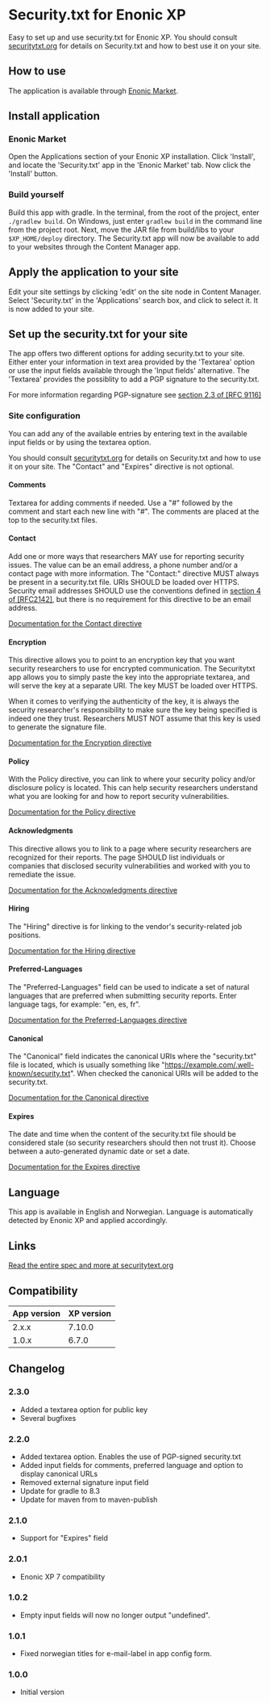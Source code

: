 # Security.txt for Enonic XP
Easy to set up and use security.txt for Enonic XP. You should consult [securitytxt.org](https://securitytxt.org/) for details on Security.txt and how to best use it on your site.

## How to use
The application is available through [Enonic Market](https://market.enonic.com/vendors/bouvet/securitytxt).

## Install application

### Enonic Market
Open the Applications section of your Enonic XP installation. Click 'Install', 
and locate the 'Security.txt' app in the 'Enonic Market' tab. Now click the 'Install'
button.

### Build yourself
Build this app with gradle. In the terminal, from the root of the project, enter `./gradlew build`. On Windows, just enter `gradlew build`
in the command line from the project root. Next, move the JAR file from build/libs to your `$XP_HOME/deploy` directory. The Security.txt
app will now be available to add to your websites through the Content Manager app.

## Apply the application to your site
Edit your site settings by clicking 'edit' on the site node in Content Manager. Select 'Security.txt'
in the 'Applications' search box, and click to select it. It is now added to your site.

## Set up the security.txt for your site
The app offers two different options for adding security.txt to your site. Either enter your information in text area provided by the 'Textarea' option or use the input fields available through the 'Input fields' alternative. The 'Textarea' provides the possiblity to add a PGP signature to the security.txt. 

For more information regarding PGP-signature see [section 2.3 of [RFC 9116]](https://datatracker.ietf.org/doc/html/rfc9116#name-digital-signature)

### Site configuration
You can add any of the available entries by entering text in the available input fields or by using the textarea option.  

You should consult [securitytxt.org](https://securitytxt.org/) for details on Security.txt and how to use it on your site. The "Contact" and "Expires" directive is not optional. 

#### Comments
Textarea for adding comments if needed. Use a "#" followed by the comment and start each new line with "#". The comments are placed at the top to the security.txt files.

#### Contact
Add one or more ways that researchers MAY use for reporting security issues.  The value can be an email address, a phone number and/or a contact page with more information.  The "Contact:" directive MUST always be present in a security.txt file.  URIs SHOULD be loaded over HTTPS.  Security email addresses SHOULD use the conventions defined in [section 4 of [RFC2142]](https://tools.ietf.org/html/rfc2142#section-4), but there is no requirement for this directive to be an email address.

[Documentation for the Contact directive](https://tools.ietf.org/html/draft-foudil-securitytxt-03#section-3.3)

#### Encryption
This directive allows you to point to an encryption key that you want security researchers to use for encrypted communication.  The Securitytxt app allows you to simply paste the key into the appropriate textarea, and will serve the key at a separate URI. The key MUST be loaded over HTTPS.

When it comes to verifying the authenticity of the key, it is always the security researcher's responsibility to make sure the key being specified is indeed one they trust.  Researchers MUST NOT assume that this key is used to generate the signature file.

[Documentation for the Encryption directive](https://tools.ietf.org/html/draft-foudil-securitytxt-03#section-3.4)

#### Policy
With the Policy directive, you can link to where your security policy and/or disclosure policy is located.  This can help security researchers understand what you are looking for and how to report security vulnerabilities.

[Documentation for the Policy directive](https://tools.ietf.org/html/draft-foudil-securitytxt-03#section-3.6)

#### Acknowledgments
This directive allows you to link to a page where security researchers are recognized for their reports.  The page SHOULD list individuals or companies that disclosed security vulnerabilities and worked with you to remediate the issue.

[Documentation for the Acknowledgments directive](https://tools.ietf.org/html/draft-foudil-securitytxt-03#section-3.7)

#### Hiring
The "Hiring" directive is for linking to the vendor's security-related job positions.

[Documentation for the Hiring directive](https://tools.ietf.org/html/draft-foudil-securitytxt-03#section-3.8)

#### Preferred-Languages
The "Preferred-Languages" field can be used to indicate a set of natural languages that are preferred when submitting security reports. Enter language tags, for example: "en, es, fr". 

[Documentation for the Preferred-Languages directive](https://www.rfc-editor.org/rfc/rfc9116#section-2.5.8)

#### Canonical
The "Canonical" field indicates the canonical URIs where the "security.txt" file is located, which is usually something like "https://example.com/.well-known/security.txt". When checked the canonical URIs will be added to the security.txt.

[Documentation for the Canonical directive](https://www.rfc-editor.org/rfc/rfc9116#name-canonical)

#### Expires
The date and time when the content of the security.txt file should be considered stale (so security researchers should then not trust it). Choose between a auto-generated dynamic date or set a date. 

[Documentation for the Expires directive](https://www.rfc-editor.org/rfc/rfc9116#section-2.5.5)

## Language
This app is available in English and Norwegian. Language is automatically detected by Enonic XP and applied accordingly.

## Links
[Read the entire spec and more at securitytext.org](https://securitytext.org/)

## Compatibility

| App version | XP version |
| ----------- | ---------- |
| 2.x.x | 7.10.0 |
| 1.0.x | 6.7.0 |


## Changelog

### 2.3.0
* Added a textarea option for public key
* Several bugfixes

### 2.2.0
* Added textarea option. Enables the use of PGP-signed security.txt
* Added input fields for comments, preferred language and option to display canonical URLs
* Removed external signature input field
* Update for gradle to 8.3
* Update for maven from to maven-publish

### 2.1.0
* Support for "Expires" field

### 2.0.1
* Enonic XP 7 compatibility

### 1.0.2

* Empty input fields will now no longer output "undefined".

### 1.0.1

* Fixed norwegian titles for e-mail-label in app config form.

### 1.0.0

* Initial version
